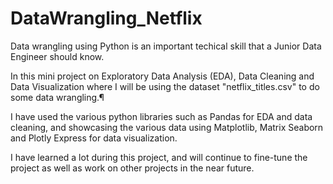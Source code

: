 # DataWrangling_Netflix
Data wrangling using Python is an important techical skill that a Junior Data Engineer should know.

In this mini project on Exploratory Data Analysis (EDA), Data Cleaning and Data Visualization where I will be using the dataset "netflix_titles.csv" 
to do some data wrangling.¶

I have used the various python libraries such as Pandas for EDA and data cleaning, and showcasing the various data using Matplotlib, Matrix Seaborn and Plotly Express 
for data visualization.

I have learned a lot during this project, and will continue to fine-tune the project as well as work on other projects in the near future.
